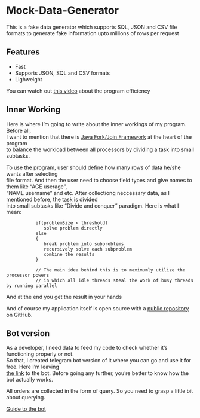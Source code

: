<h1 class="code-line" data-line-start=0 data-line-end=1 ><a id="MockDataGenerator_0"></a>Mock-Data-Generator</h1>
<p class="has-line-data" data-line-start="3" data-line-end="5">This is a fake data generator which supports SQL, JSON and CSV file<br>
formats to generate fake information upto millions of rows per request</p>
<h2 class="code-line" data-line-start=6 data-line-end=7 ><a id="Features_6"></a>Features</h2>
<ul>
<li class="has-line-data" data-line-start="8" data-line-end="9">Fast</li>
<li class="has-line-data" data-line-start="9" data-line-end="10">Supports JSON, SQL and CSV formats</li>
<li class="has-line-data" data-line-start="10" data-line-end="11">Lighweight</li>
</ul>
<p class="has-line-data" data-line-start="13" data-line-end="14">You can watch out <a href="https://youtu.be/GFxCQM5VIfQ">this video</a> about the program efficiency 
<h2 class="code-line" data-line-start=17 data-line-end=18 ><a id="Inner_Working_17"></a>Inner Working</h2>
<p class="has-line-data" data-line-start="19" data-line-end="22">Here is where I’m going to write about the inner workings of my program. Before all,<br>
I want to mention that there is  <a href="https://docs.oracle.com/javase/tutorial/essential/concurrency/forkjoin.html">Java Fork/Join Framework</a> at the heart of the program<br>
to balance the workload between all processors by dividing a task into small subtasks.</p>
<p class="has-line-data" data-line-start="23" data-line-end="27">To use the program, user should define how  many rows of data he/she wants after selecting</br> 
file format. And then the user need to choose field types and give names to them like “AGE userage”,</br>
“NAME username” and etc. After collectiong neccessary data, as I mentioned before, the task is divided </br> into small subtasks like “Divide and conquer” paradigm. Here is what I mean:</p>



               if(problemSize < threshold)
                  solve problem directly
               else
               {
                  break problem into subproblems
                  recursively solve each subproblem
                  combine the results
               }
               
               // The main idea behind this is to maximumly utilize the processor powers
               // in which all idle threads steal the work of busy threads by running parallel




<p class="has-line-data" data-line-start="30" data-line-end="32">And at the end you get the result in your hands</p>
<p class="has-line-data" data-line-start="30" data-line-end="32">And of course my application itself is open source with a <a href="https://github.com/OtabekEshpulatov/mock-data-generator">public repository</a><br>
on GitHub.</p>
<h2 class="code-line" data-line-start=33 data-line-end=34 ><a id="Bot_version_33"></a>Bot version</h2>
<p class="has-line-data" data-line-start="35" data-line-end="39">As a developer, I need data to feed my code to check whether it’s functioning properly or not.<br>
So that, I created telegram bot version of it where you can go and use it for free. Here I’m leaving<br>
<a href="https://t.me/mockaroo_bot">the link</a> to the bot. Before going any further, you’re better to know how the<br>
bot actually works.</p>
<p class="has-line-data" data-line-start="40" data-line-end="41">All orders are collected in the form of query. So you need to grasp a little bit about querying.</p>
<a href="https://drive.google.com/file/d/1HLpDiaKPEHCeGwqVfa1hLHEqw6ACVM8o/view">Guide to the bot</a>
